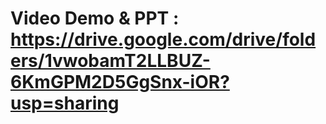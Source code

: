 # Video Demo & PPT : https://drive.google.com/drive/folders/1vwobamT2LLBUZ-6KmGPM2D5GgSnx-iOR?usp=sharing
